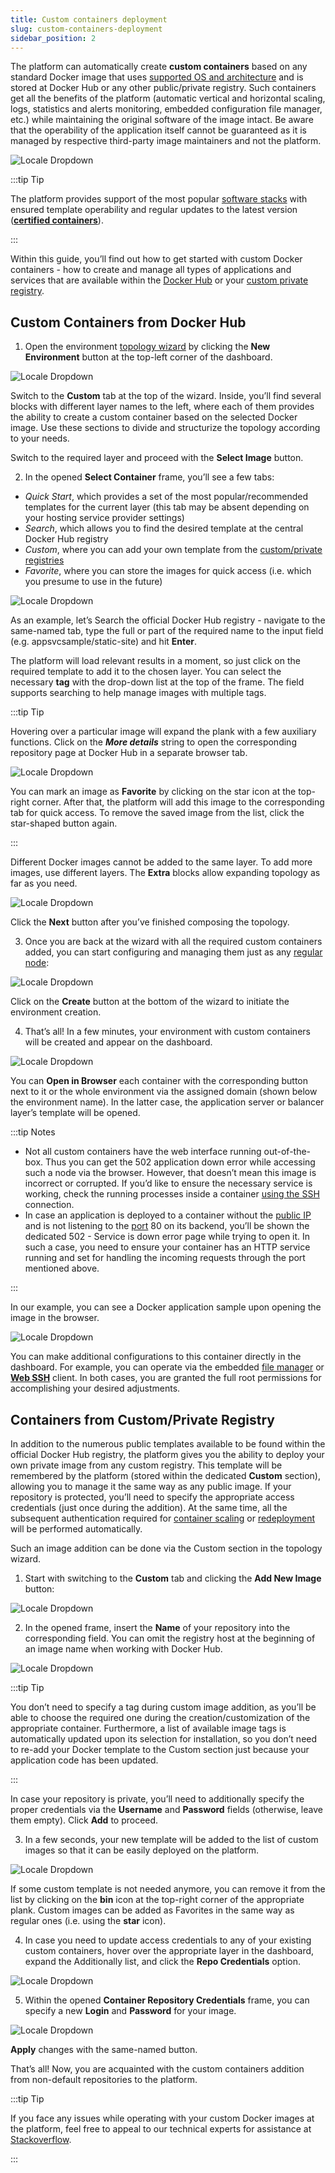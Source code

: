```yaml
---
title: Custom containers deployment
slug: custom-containers-deployment
sidebar_position: 2
---
```


The platform can automatically create **custom containers** based on any standard Docker image that uses [supported OS and architecture](/docs/Container/Container%20Image%20Requirements) and is stored at Docker Hub or any other public/private registry. Such containers get all the benefits of the platform (automatic vertical and horizontal scaling, logs, statistics and alerts monitoring, embedded configuration file manager, etc.) while maintaining the original software of the image intact. Be aware that the operability of the application itself cannot be guaranteed as it is managed by respective third-party image maintainers and not the platform.

![Locale Dropdown](./img/CustomContainersDeployment/01-paas-custom-container-images.png)

:::tip Tip

The platform provides support of the most popular [software stacks](/docs/QuickStart/Software%20Stack%20Versions) with ensured template operability and regular updates to the latest version (**[certified containers](/docs/Container/Container%20Deployment/Certified%20Containers%20Deployment)**).

:::

Within this guide, you’ll find out how to get started with custom Docker containers - how to create and manage all types of applications and services that are available within the [Docker Hub](/docs/Container/Container%20Deployment/Custom%20Containers%20Deployment) or your [custom private registry](/docs/Container/Container%20Deployment/Custom%20Containers%20Deployment#containers-from-customprivate-registry).

## Custom Containers from Docker Hub

1. Open the environment [topology wizard](/docs/EnvironmentManagement/Setting%20Up%20Environment) by clicking the **New Environment** button at the top-left corner of the dashboard.

![Locale Dropdown](./img/CustomContainersDeployment/02-topology-wizard-custom-container.png)

Switch to the **Custom** tab at the top of the wizard. Inside, you’ll find several blocks with different layer names to the left, where each of them provides the ability to create a custom container based on the selected Docker image. Use these sections to divide and structurize the topology according to your needs.

Switch to the required layer and proceed with the **Select Image** button.

2. In the opened **Select Container** frame, you’ll see a few tabs:

- _Quick Start_, which provides a set of the most popular/recommended templates for the current layer (this tab may be absent depending on your hosting service provider settings)
- _Search_, which allows you to find the desired template at the central Docker Hub registry
- _Custom_, where you can add your own template from the [custom/private registries](/docs/Container/Container%20Deployment/Custom%20Containers%20Deployment#containers-from-customprivate-registry)
- _Favorite_, where you can store the images for quick access (i.e. which you presume to use in the future)

![Locale Dropdown](./img/CustomContainersDeployment/03-wizard-search-for-image.png)

As an example, let’s Search the official Docker Hub registry - navigate to the same-named tab, type the full or part of the required name to the input field (e.g. appsvcsample/static-site) and hit **Enter**.

The platform will load relevant results in a moment, so just click on the required template to add it to the chosen layer. You can select the necessary **tag** with the drop-down list at the top of the frame. The field supports searching to help manage images with multiple tags.

:::tip Tip

Hovering over a particular image will expand the plank with a few auxiliary functions. Click on the **_More details_** string to open the corresponding repository page at Docker Hub in a separate browser tab.

<div style={{
    display:'flex',
    justifyContent: 'center',
    margin: '0 0 1rem 0'
}}>

![Locale Dropdown](./img/CustomContainersDeployment/04-docker-image-specifics.png)

</div>

You can mark an image as **Favorite** by clicking on the star icon at the top-right corner. After that, the platform will add this image to the corresponding tab for quick access. To remove the saved image from the list, click the star-shaped button again.

:::

Different Docker images cannot be added to the same layer. To add more images, use different layers. The **Extra** blocks allow expanding topology as far as you need.

<div style={{
    display:'flex',
    justifyContent: 'center',
    margin: '0 0 1rem 0'
}}>

![Locale Dropdown](./img/CustomContainersDeployment/05-build-environment-topology.png)

</div>

Click the **Next** button after you’ve finished composing the topology.

3. Once you are back at the wizard with all the required custom containers added, you can start configuring and managing them just as any [regular node](/docs/EnvironmentManagement/Setting%20Up%20Environment#configuring-nodes-resources-and-specifics):

![Locale Dropdown](./img/CustomContainersDeployment/06-create-custom-container-environment.png)

Сlick on the **Create** button at the bottom of the wizard to initiate the environment creation.

4. That’s all! In a few minutes, your environment with custom containers will be created and appear on the dashboard.

![Locale Dropdown](./img/CustomContainersDeployment/07-open-container-in-browser.png)

You can **Open in Browser** each container with the corresponding button next to it or the whole environment via the assigned domain (shown below the environment name). In the latter case, the application server or balancer layer’s template will be opened.

:::tip Notes

- Not all custom containers have the web interface running out-of-the-box. Thus you can get the 502 application down error while accessing such a node via the browser. However, that doesn’t mean this image is incorrect or corrupted. If you’d like to ensure the necessary service is working, check the running processes inside a container [using the SSH](/docs/Container/Custom%20Container%20SSH%20Access) connection.
- In case an application is deployed to a container without the [public IP](/docs/ApplicationSetting/External%20Access%20To%20Applications/Public%20IP) and is not listening to the [port](/docs/Container/Container%20Configuration/Ports) 80 on its backend, you’ll be shown the dedicated 502 - Service is down error page while trying to open it. In such a case, you need to ensure your container has an HTTP service running and set for handling the incoming requests through the port mentioned above.

:::

In our example, you can see a Docker application sample upon opening the image in the browser.

<div style={{
    display:'flex',
    justifyContent: 'center',
    margin: '0 0 1rem 0'
}}>

![Locale Dropdown](./img/CustomContainersDeployment/08-example-docker-application.png)

</div>

You can make additional configurations to this container directly in the dashboard. For example, you can operate via the embedded [file manager](/docs/Container/Container%20Configuration/Configuration%20Tools) or **[Web SSH](/docs/Deployment%20Tools/SSH/SSH%20Access/Web%20SSH)** client. In both cases, you are granted the full root permissions for accomplishing your desired adjustments.

## Containers from Custom/Private Registry

In addition to the numerous public templates available to be found within the official Docker Hub registry, the platform gives you the ability to deploy your own private image from any custom registry. This template will be remembered by the platform (stored within the dedicated **Custom** section), allowing you to manage it the same way as any public image. If your repository is protected, you’ll need to specify the appropriate access credentials (just once during the addition). At the same time, all the subsequent authentication required for [container scaling](/docs/ApplicationSetting/Scaling%20And%20Clustering/Horizontal%20Scaling) or [redeployment](/docs/Container/Container%20Redeploy) will be performed automatically.

Such an image addition can be done via the Custom section in the topology wizard.

1. Start with switching to the **Custom** tab and clicking the **Add New Image** button:

![Locale Dropdown](<./img/CustomContainersDeployment/09-image-from-custom-registry%20(1).png>)

2. In the opened frame, insert the **Name** of your repository into the corresponding field. You can omit the registry host at the beginning of an image name when working with Docker Hub.

<div style={{
    display:'flex',
    justifyContent: 'center',
    margin: '0 0 1rem 0'
}}>

![Locale Dropdown](./img/CustomContainersDeployment/10-private-registry-credentials.png)

</div>

:::tip Tip

You don’t need to specify a tag during custom image addition, as you’ll be able to choose the required one during the creation/customization of the appropriate container. Furthermore, a list of available image tags is automatically updated upon its selection for installation, so you don’t need to re-add your Docker template to the Custom section just because your application code has been updated.

:::

In case your repository is private, you’ll need to additionally specify the proper credentials via the **Username** and **Password** fields (otherwise, leave them empty). Click **Add** to proceed.

3. In a few seconds, your new template will be added to the list of custom images so that it can be easily deployed on the platform.

![Locale Dropdown](./img/CustomContainersDeployment/11-add-image-from-custom-registry.png)

If some custom template is not needed anymore, you can remove it from the list by clicking on the **bin** icon at the top-right corner of the appropriate plank. Custom images can be added as Favorites in the same way as regular ones (i.e. using the **star** icon).

4. In case you need to update access credentials to any of your existing custom containers, hover over the appropriate layer in the dashboard, expand the Additionally list, and click the **Repo Credentials** option.

![Locale Dropdown](./img/CustomContainersDeployment/12-edit-repo-credentials.png)

5. Within the opened **Container Repository Credentials** frame, you can specify a new **Login** and **Password** for your image.

<div style={{
    display:'flex',
    justifyContent: 'center',
    margin: '0 0 1rem 0'
}}>

![Locale Dropdown](./img/CustomContainersDeployment/13-change-container-repository-credentials.png)

</div>

**Apply** changes with the same-named button.

That’s all! Now, you are acquainted with the custom containers addition from non-default repositories to the platform.

:::tip Tip

If you face any issues while operating with your custom Docker images at the platform, feel free to appeal to our technical experts for assistance at [Stackoverflow](https://stackoverflow.com/questions/tagged/jelastic).

:::
